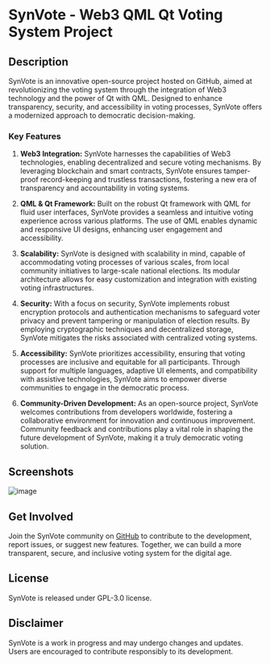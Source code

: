 # SynVote - Web3 QML Qt Voting System Project

## Description
SynVote is an innovative open-source project hosted on GitHub, aimed at revolutionizing the voting system through the integration of Web3 technology and the power of Qt with QML. Designed to enhance transparency, security, and accessibility in voting processes, SynVote offers a modernized approach to democratic decision-making.

### Key Features
1. **Web3 Integration:** SynVote harnesses the capabilities of Web3 technologies, enabling decentralized and secure voting mechanisms. By leveraging blockchain and smart contracts, SynVote ensures tamper-proof record-keeping and trustless transactions, fostering a new era of transparency and accountability in voting systems.
   
2. **QML & Qt Framework:** Built on the robust Qt framework with QML for fluid user interfaces, SynVote provides a seamless and intuitive voting experience across various platforms. The use of QML enables dynamic and responsive UI designs, enhancing user engagement and accessibility.
   
3. **Scalability:** SynVote is designed with scalability in mind, capable of accommodating voting processes of various scales, from local community initiatives to large-scale national elections. Its modular architecture allows for easy customization and integration with existing voting infrastructures.
   
4. **Security:** With a focus on security, SynVote implements robust encryption protocols and authentication mechanisms to safeguard voter privacy and prevent tampering or manipulation of election results. By employing cryptographic techniques and decentralized storage, SynVote mitigates the risks associated with centralized voting systems.
   
5. **Accessibility:** SynVote prioritizes accessibility, ensuring that voting processes are inclusive and equitable for all participants. Through support for multiple languages, adaptive UI elements, and compatibility with assistive technologies, SynVote aims to empower diverse communities to engage in the democratic process.
   
6. **Community-Driven Development:** As an open-source project, SynVote welcomes contributions from developers worldwide, fostering a collaborative environment for innovation and continuous improvement. Community feedback and contributions play a vital role in shaping the future development of SynVote, making it a truly democratic voting solution.

## Screenshots
![image](https://github.com/Syed-Arieb/SynVote/assets/171282248/6c181721-9c85-4b1f-b29e-0bdc8fe00b69)


## Get Involved
Join the SynVote community on [GitHub](https://github.com/) to contribute to the development, report issues, or suggest new features. Together, we can build a more transparent, secure, and inclusive voting system for the digital age.

## License
SynVote is released under GPL-3.0 license.

## Disclaimer
SynVote is a work in progress and may undergo changes and updates. Users are encouraged to contribute responsibly to its development.
